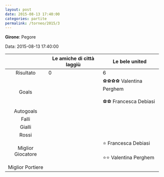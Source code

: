 ```yaml
---
layout: post
date: 2015-08-13 17:40:00
categories: partite
permalink: /torneo/2015/3
---
```

**Girone**: Pegore

Data: 2015-08-13 17:40:00

| | Le amiche di città laggiù | Le bele united |
|:-----:|-----|-----|
Risultato|0|6
Goals||⚽⚽⚽⚽ Valentina Perghem<br/><br/>⚽⚽ Francesca Debiasi<br/>
Autogoals||
Falli||
Gialli||
Rossi||
Miglior Giocatore||⭐ Francesca Debiasi<br/><br/>⭐⭐ Valentina Perghem<br/>
Miglior Portiere||